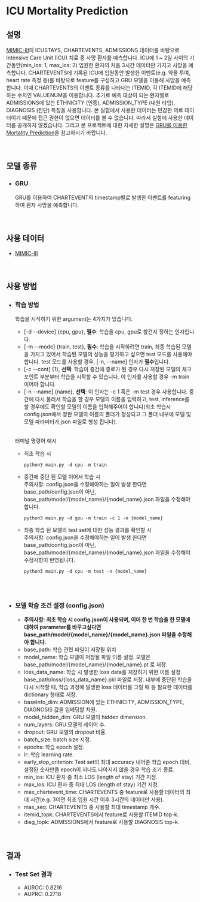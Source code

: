 # ICU Mortality Prediction
## 설명
[MIMIC-III](https://mimic.mit.edu/docs/iii/)의 ICUSTAYS, CHARTEVENTS, ADMISSIONS 데이터를 바탕으로 Intensive Care Unit (ICU) 치료 중 사망 환자를 예측합니다.
ICU에 1 ~ 2일 사이의 기간동안(min_los: 1, max_los: 2) 입원한 환자의 처음 3시간 데이터만 가지고 사망을 예측합니다.
CHARTEVENTS에 기록된 ICU에 입원동안 발생한 이벤트(e.g. 약물 투여, heart rate 측정 등)를 바탕으로 feature를 구성하고 GRU 모델을 이용해 사망을 예측합니다.
이때 CHARTEVENTS의 이벤트 종류를 나타내는 ITEMID, 각 ITEMID에 해당하는 수치인 VALUENUM을 이용합니다.
추가로 예측 대상이 되는 환자별로 ADMISSIONS에 있는 ETHNICITY (인종), ADMISSION_TYPE (내원 타입), DIAGNOSIS (진단) 특징을 사용합니다.
본 실험에서 사용한 데이터는 민감한 의료 데이터이기 때문에 접근 권한이 없으면 데이터를 볼 수 없습니다.
따라서 실험에 사용한 데이터를 공개하지 않겠습니다. 그리고 본 프로젝트에 대한 자세한 설명은 [GRU를 이용한 Mortality Prediction](https://ljm565.github.io/contents/mortality-prediction1.html)을 참고하시기 바랍니다.
<br><br><br>

## 모델 종류
* ### GRU
    GRU를 이용하여 CHARTEVENT의 timestamp별로 발생한 이벤트를 featuring하여 환자 사망을 예측합니다.
<br><br><br>


## 사용 데이터
* [MIMIC-III](https://mimic.mit.edu/docs/iii/)
<br><br><br>


## 사용 방법
* ### 학습 방법
    학습을 시작하기 위한 argument는 4가지가 있습니다.<br>
    * [-d --device] {cpu, gpu}, **필수**: 학습을 cpu, gpu로 할건지 정하는 인자입니다.
    * [-m --mode] {train, test}, **필수**: 학습을 시작하려면 train, 최종 학습된 모델을 가지고 있어서 학습된 모델의 성능을 평가하고 싶으면 test 모드를 사용해야 합니다. test 모드를 사용할 경우, [-n, --name] 인자가 **필수**입니다.
    * [-c --cont] {1}, **선택**: 학습이 중간에 종료가 된 경우 다시 저장된 모델의 체크포인트 부분부터 학습을 시작할 수 있습니다. 이 인자를 사용할 경우 -m train 이어야 합니다. 
    * [-n --name] {name}, **선택**: 이 인자는 -c 1 혹은 -m test 경우 사용합니다.
    중간에 다시 불러서 학습을 할 경우 모델의 이름을 입력하고, test, inference를 할 경우에도 확인할 모델의 이름을 입력해주어야 합니다(최초 학습시 config.json에서 정한 모델의 이름의 폴더가 형성되고 그 폴더 내부에 모델 및 모델 파라미터가 json 파일로 형성 됩니다).<br><br>

    터미널 명령어 예시<br>
    * 최초 학습 시
        ```
        python3 main.py -d cpu -m train
        ```
    * 중간에 중단 된 모델 이어서 학습 시
        <br>주의사항: config.json을 수정해야하는 일이 발생 한다면 base_path/config.json이 아닌, base_path/model/{model_name}/{model_name}.json 파일을 수정해야 합니다.
        ```
        python3 main.py -d gpu -m train -c 1 -n {model_name}
        ```
    * 최종 학습 된 모델의 test set에 대한 성능 결과를 확인할 시
        <br>주의사항: config.json을 수정해야하는 일이 발생 한다면 base_path/config.json이 아닌, base_path/model/{model_name}/{model_name}.json 파일을 수정해야 수정사항이 반영됩니다.
        ```
        python3 main.py -d cpu -m test -n {model_name}
        ```
    <br><br>

* ### 모델 학습 조건 설정 (config.json)
    * **주의사항: 최초 학습 시 config.json이 사용되며, 이미 한 번 학습을 한 모델에 대하여 parameter를 바꾸고싶다면 base_path/model/{model_name}/{model_name}.json 파일을 수정해야 합니다.**
    * base_path: 학습 관련 파일이 저장될 위치
    * model_name: 학습 모델이 저장될 파일 이름 설정. 모델은 base_path/model/{model_name}/{model_name}.pt 로 저장.
    * loss_data_name: 학습 시 발생한 loss data를 저장하기 위한 이름 설정. base_path/loss/{loss_data_name}.pkl 파일로 저장. 내부에 중단된 학습을 다시 시작할 때, 학습 과정에 발생한 loss 데이터를 그릴 때 등 필요한 데이터를 dictionary 형태로 저장.
    * baseInfo_dim: ADMISSION에 있는 ETHNICITY, ADMISSION_TYPE, DIAGNOSIS 값을 임베딩할 차원.
    * model_hidden_dim: GRU 모델의 hidden dimension.
    * num_layers: GRU 모델의 레이어 수.
    * dropout: GRU 모델의 dropout 비율.
    * batch_size: batch size 지정.
    * epochs: 학습 epoch 설정.
    * lr: 학습 learning rate.
    * early_stop_criterion: Test set의 최대 accuracy 내어준 학습 epoch 대비, 설정된 숫자만큼 epoch이 지나도 나아지지 않을 경우 학습 조기 종료.    
    * min_los: ICU 환자 중 최소 LOS (length of stay) 기간 지정.
    * max_los: ICU 환자 중 최대 LOS (length of stay) 기간 지정.
    * max_chartevent_time: CHARTEVENTS 중 feature로 사용할 데이터의 최대 시간(e.g. 3이면 최초 입원 시간 이후 3시간의 데이터만 사용).
    * max_seq: CHARTEVENTS 중 사용할 최대 timestamp 개수.
    * itemid_topk: CHARTEVENTS에서 feature로 사용할 ITEMID top-k.
    * diag_topk: ADMISSIONS에서 feature로 사용할 DIAGNOSIS top-k.
    <br><br><br>


## 결과
* ### Test Set 결과
    * AUROC: 0.8216
    * AUPRC: 0.2718
        
<br><br><br>